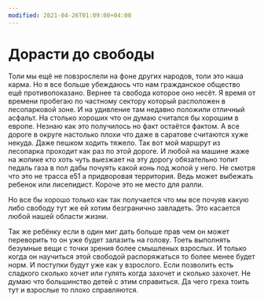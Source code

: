 ```yaml
---
modified: 2021-04-26T01:09:00+04:00
---
```


# Дорасти до свободы

Толи мы ещё не повзрослели на фоне других народов, толи это наша карма. Но я все больше   убеждаюсь что нам гражданское общество ещё противопоказано. Вернее та свобода которое оно несёт. 
Я время от времени пробегаю по частному сектору который расположен в лесопарковой зоне. И на удивление там недавно положили отличный асфальт. На столько хороших что он думаю считался бы хорошим в европе. Незнаю как это получилось но факт остаётся фактом. А все дороге в округе настолько плохи что даже в саратове считаются хуже некуда. Даже пешком ходить тяжело.
 Так вот мой маршрут из лесопарка проходит как раз по этой дороге. И любой на машине жаже на жопике кто хоть чуть выезжает на эту дорогу обязательно топит педаль газа в пол дабы почуять какой конь под жопой у него. Не смотря что это не трасса е51 а придворовая территория. Ведь может выбежать ребенок или лисепидист. Короче это не место для ралли. 

Но все бы хорошо только как так получается что мы все почуяв какую либо свободу тут же ей хотим безгранично завладеть. Это касается любой нашей области жизни.

Так же ребёнку если в один миг дать больше прав чем он может переворить то он уже будет залазить на голову. Тоеть выполнять безумные вещи с точки зрения более смышленых взрослых. И только когда он научиться этой свободой распоряжаться то более менее будет норм. И поступки будут уже как у взрослого.
Если позволить есть сладкого сколько хочет или гулять когда захочет и сколько захочет. Не думаю что большинство детей с этим справиться. Да чего греха тоить тут и взрослые то плохо справляются. 
